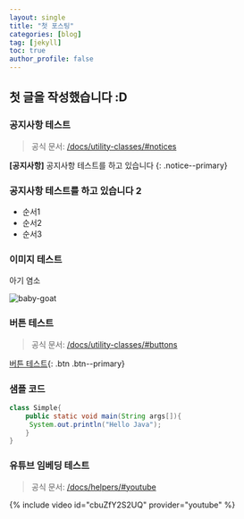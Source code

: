 ```yaml
---
layout: single
title: "첫 포스팅"
categories: [blog]
tag: [jekyll]
toc: true
author_profile: false
---
```



## 첫 글을 작성했습니다 :D

### 공지사항 테스트

> 공식 문서: [/docs/utility-classes/#notices](https://mmistakes.github.io/minimal-mistakes/docs/utility-classes/#notices)

**[공지사항]** 공지사항 테스트를 하고 있습니다
{: .notice--primary}


<div class="notice--info">
    <h3> 공지사항 테스트를 하고 있습니다 2 </h3>
    <ul>
        <li> 순서1 </li>
        <li> 순서2 </li>
        <li> 순서3 </li>
    </ul>
</div>



### 이미지 테스트
아기 염소

![baby-goat]({{site.url}}/images/2023-12-24-new-test/jonathan-mast-e3U2dYt526Y-unsplash.jpg)



### 버튼 테스트

> 공식 문서: [/docs/utility-classes/#buttons](https://mmistakes.github.io/minimal-mistakes/docs/utility-classes/#buttons)


[버튼 테스트](https://google.com){: .btn .btn--primary}


### 샘플 코드

```java
class Simple{  
    public static void main(String args[]){  
     System.out.println("Hello Java");  
    }  
}  
```

### 유튜브 임베딩 테스트

> 공식 문서: [/docs/helpers/#youtube](https://mmistakes.github.io/minimal-mistakes/docs/helpers/#youtube)

{% include video id="cbuZfY2S2UQ" provider="youtube" %}